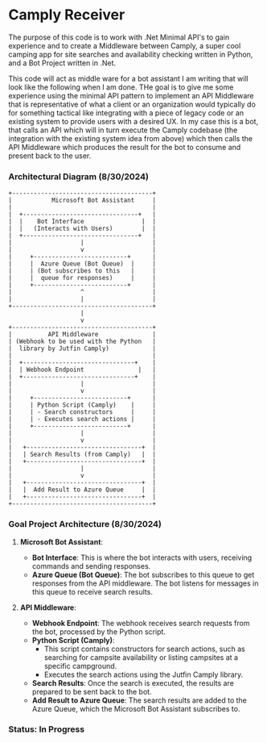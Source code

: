 # Camply Receiver

The purpose of this code is to work with .Net Minimal API's to gain experience and to create a Middleware between Camply, a super cool camping app for site searches and availability checking written in Python, and a Bot Project written in .Net.

This code will act as middle ware for a bot assistant I am writing that will look like the following when I am done. THe goal is to give me some experience using the minimal API pattern to implement an API Middleware that is representative of what a client or an organization would typically do for something tactical like integrating with a piece of legacy code or an existing system to provide users with a desired UX. In my case this is a bot, that calls an API which will in turn execute the Camply codebase (the integration with the existing system idea from above) which then calls the API Middleware which produces the result for the bot to consume and present back to the user.


### Architectural Diagram (8/30/2024)
```
+---------------------------------------+
|           Microsoft Bot Assistant     |
|                                       |
|  +--------------------------------+   |
|  |    Bot Interface                |  |
|  |   (Interacts with Users)        |  |
|  +--------------------------------+   |
|                   |                   |
|                   v                   |
|     +--------------------------+      |
|     |  Azure Queue (Bot Queue)  |     |
|     | (Bot subscribes to this   |     |
|     |  queue for responses)     |     |
|     +--------------------------+      |
|                   ^                   |
|                   |                   |
+---------------------------------------+
                    |
                    v
+---------------------------------------+
|          API Middleware               |
| (Webhook to be used with the Python   |
|  library by Jutfin Camply)            |
|                                       |
|  +-------------------------------+    |
|  | Webhook Endpoint               |   |
|  +-------------------------------+    |
|                   |                   |
|                   v                   |
|     +--------------------------+      |
|     | Python Script (Camply)    |     |
|     | - Search constructors     |     |
|     | - Executes search actions |     |
|     +--------------------------+      |
|                   |                   |
|                   v                   |
|   +--------------------------------+  |
|   | Search Results (from Camply)   |  |
|   +--------------------------------+  |
|                   |                   |
|                   v                   |
|   +--------------------------------+  |
|   |  Add Result to Azure Queue     |  |
|   +--------------------------------+  |
+---------------------------------------+
```

### Goal Project Architecture (8/30/2024)

1. **Microsoft Bot Assistant**: 
   - **Bot Interface**: This is where the bot interacts with users, receiving commands and sending responses.
   - **Azure Queue (Bot Queue)**: The bot subscribes to this queue to get responses from the API middleware. The bot listens for messages in this queue to receive search results.

2. **API Middleware**:
   - **Webhook Endpoint**: The webhook receives search requests from the bot, processed by the Python script.
   - **Python Script (Camply)**: 
     - This script contains constructors for search actions, such as searching for campsite availability or listing campsites at a specific campground.
     - Executes the search actions using the Jutfin Camply library.
   - **Search Results**: Once the search is executed, the results are prepared to be sent back to the bot.
   - **Add Result to Azure Queue**: The search results are added to the Azure Queue, which the Microsoft Bot Assistant subscribes to.

### Status: In Progress
